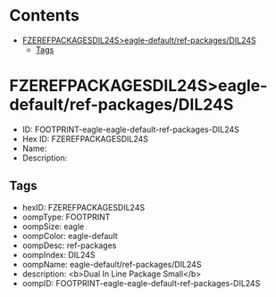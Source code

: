 



Contents
========

* [FZEREFPACKAGESDIL24S>eagle-default/ref-packages/DIL24S](#fzerefpackagesdil24seagle-defaultref-packagesdil24s)
	* [Tags](#tags)

# FZEREFPACKAGESDIL24S>eagle-default/ref-packages/DIL24S

- ID: FOOTPRINT-eagle-eagle-default-ref-packages-DIL24S
- Hex ID: FZEREFPACKAGESDIL24S
- Name: 
- Description: 

## Tags

- hexID: FZEREFPACKAGESDIL24S
- oompType: FOOTPRINT
- oompSize: eagle
- oompColor: eagle-default
- oompDesc: ref-packages
- oompIndex: DIL24S
- oompName: eagle-default/ref-packages/DIL24S
- description: &lt;b&gt;Dual In Line Package Small&lt;/b&gt;
- oompID: FOOTPRINT-eagle-eagle-default-ref-packages-DIL24S
